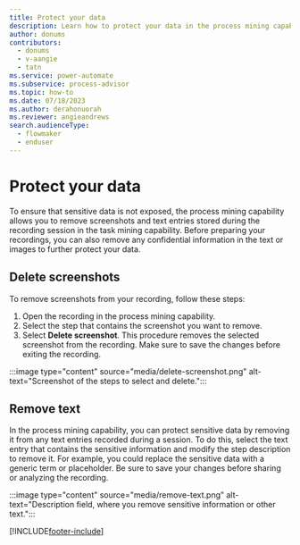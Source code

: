 ```yaml
---
title: Protect your data
description: Learn how to protect your data in the process mining capability.
author: donums
contributors:
  - donums
  - v-aangie 
  - tatn
ms.service: power-automate
ms.subservice: process-advisor
ms.topic: how-to
ms.date: 07/18/2023
ms.author: derahonuorah
ms.reviewer: angieandrews
search.audienceType: 
  - flowmaker
  - enduser
---
```


# Protect your data

To ensure that sensitive data is not exposed, the process mining capability allows you to remove screenshots and text entries stored during the recording session in the task mining capability. Before preparing your recordings, you can also remove any confidential information in the text or images to further protect your data.

## Delete screenshots

To remove screenshots from your recording, follow these steps:

1. Open the recording in the process mining capability.
1. Select the step that contains the screenshot you want to remove.
1. Select **Delete screenshot**.
This procedure removes the selected screenshot from the recording. Make sure to save the changes before exiting the recording.

:::image type="content" source="media/delete-screenshot.png" alt-text="Screenshot of the steps to select and delete.":::

## Remove text

In the process mining capability, you can protect sensitive data by removing it from any text entries recorded during a session. To do this, select the text entry that contains the sensitive information and modify the step description to remove it. For example, you could replace the sensitive data with a generic term or placeholder. Be sure to save your changes before sharing or analyzing the recording.

:::image type="content" source="media/remove-text.png" alt-text="Description field, where you remove sensitive information or other text.":::

[!INCLUDE[footer-include](includes/footer-banner.md)]
